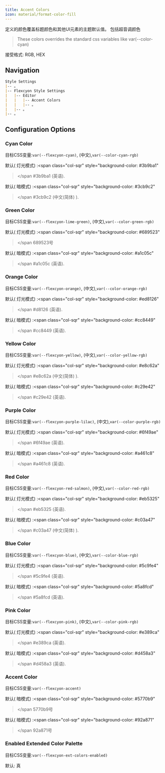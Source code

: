 ```yaml
---
title: Accent Colors
icon: material/format-color-fill
---
```


定义的颜色覆盖标题颜色和其他UI元素的主题默认值。
包括超音调颜色
> These colors overrides the standard css variables like var(--color-cyan)

接受格式: RGB, HEX

## Navigation
```md
Style Settings
|-- 。
|-- Flexcyon Style Settings
|   |-- Editor
|   |   |-- Accent Colors
|   |   |-- 。
|   |-- 。
|-- 。
```

## Configuration Options

### Cyan Color
目标CSS变量:`var(--flexcyon-cyan)`, (中文),`var(--color-cyan-rgb)`

默认( 灯光模式) :<span class="col-sqr" style="background-color: #3b9ba1"
></span
>#3b9ba1 (英语).

默认( 暗模式) :<span class="col-sqr" style="background-color: #3cb9c2"
></span
>#3cb9c2 (中文(简体) ).

### Green Color
目标CSS变量:`var(--flexcyon-lime-green)`, (中文),`var(--color-green-rgb)`

默认( 灯光模式) :<span class="col-sqr" style="background-color: #689523"
></span
>689523号

默认( 暗模式) :<span class="col-sqr" style="background-color: #a1c05c"
></span
>#a1c05c (英语).

### Orange Color
目标CSS变量:`var(--flexcyon-orange)`, (中文),`var(--color-orange-rgb)`

默认( 灯光模式) :<span class="col-sqr" style="background-color: #ed8126"
></span
>#d8126 (英语).

默认( 暗模式) :<span class="col-sqr" style="background-color: #cc8449"
></span
>#cc8449 (英语).

### Yellow Color
目标CSS变量:`var(--flexcyon-yellow)`, (中文),`var(--color-yellow-rgb)`

默认( 灯光模式) :<span class="col-sqr" style="background-color: #e8c62a"
></span
>#e8c62a (中文(简体) ).

默认( 暗模式) :<span class="col-sqr" style="background-color: #c29e42"
></span
>#c29e42 (英语).

### Purple Color
目标CSS变量:`var(--flexcyon-purple-lilac)`, (中文),`var(--color-purple-rgb)`

默认( 灯光模式) :<span class="col-sqr" style="background-color: #6f49ae"
></span
>#6f49ae (英语).

默认( 暗模式) :<span class="col-sqr" style="background-color: #a461c8"
></span
>#a461c8 (英语).

### Red Color
目标CSS变量:`var(--flexcyon-red-salmon)`, (中文),`var(--color-red-rgb)`

默认( 灯光模式) :<span class="col-sqr" style="background-color: #eb5325"
></span
>#eb5325 (英语).

默认( 暗模式) :<span class="col-sqr" style="background-color: #c03a47"
></span
>#c03a47 (中文(简体) ).

### Blue Color
目标CSS变量:`var(--flexcyon-blue)`, (中文),`var(--color-blue-rgb)`

默认( 灯光模式) :<span class="col-sqr" style="background-color: #5c9fe4"
></span
>#5c9fe4 (英语).

默认( 暗模式) :<span class="col-sqr" style="background-color: #5a8fcd"
></span
>#5a8fcd (英语).

### Pink Color
目标CSS变量:`var(--flexcyon-pink)`, (中文),`var(--color-pink-rgb)`

默认( 灯光模式) :<span class="col-sqr" style="background-color: #e389ca"
></span
>#e389ca (英语).

默认( 暗模式) :<span class="col-sqr" style="background-color: #d458a3"
></span
>#d458a3 (英语).

### Accent Color
目标CSS变量:`var(--flexcyon-accent)`

默认( 暗模式) :<span class="col-sqr" style="background-color: #5770b9"
></span
>5770b9号

默认( 暗模式) :<span class="col-sqr" style="background-color: #92a871"
></span
>92a871号

### Enabled Extended Color Palette
目标CSS变量:`var(--flexcyon-ext-colors-enabled)`

默认: 真